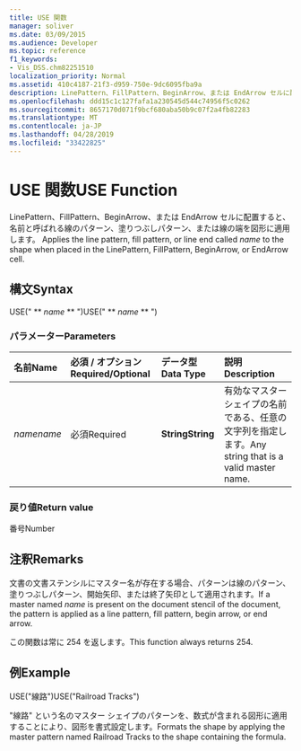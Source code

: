 ```yaml
---
title: USE 関数
manager: soliver
ms.date: 03/09/2015
ms.audience: Developer
ms.topic: reference
f1_keywords:
- Vis_DSS.chm82251510
localization_priority: Normal
ms.assetid: 410c4187-21f3-d959-750e-9dc6095fba9a
description: LinePattern、FillPattern、BeginArrow、または EndArrow セルに配置すると、名前と呼ばれる線のパターン、塗りつぶしパターン、または線の端を図形に適用します。
ms.openlocfilehash: ddd15c1c127fafa1a230545d544c74956f5c0262
ms.sourcegitcommit: 8657170d071f9bcf680aba50b9c07f2a4fb82283
ms.translationtype: MT
ms.contentlocale: ja-JP
ms.lasthandoff: 04/28/2019
ms.locfileid: "33422825"
---
```

# <a name="use-function"></a><span data-ttu-id="2211f-103">USE 関数</span><span class="sxs-lookup"><span data-stu-id="2211f-103">USE Function</span></span>

<span data-ttu-id="2211f-104">LinePattern、FillPattern、BeginArrow、または EndArrow セルに配置すると、名前と呼ばれる線のパターン、塗りつぶしパターン、または線の端を図形に適用します。 </span><span class="sxs-lookup"><span data-stu-id="2211f-104">Applies the line pattern, fill pattern, or line end called  _name_ to the shape when placed in the LinePattern, FillPattern, BeginArrow, or EndArrow cell.</span></span> 
  
## <a name="syntax"></a><span data-ttu-id="2211f-105">構文</span><span class="sxs-lookup"><span data-stu-id="2211f-105">Syntax</span></span>

<span data-ttu-id="2211f-106">USE(" \*\* *name* \*\* ")</span><span class="sxs-lookup"><span data-stu-id="2211f-106">USE(" \*\* *name* \*\* ")</span></span> 
  
### <a name="parameters"></a><span data-ttu-id="2211f-107">パラメーター</span><span class="sxs-lookup"><span data-stu-id="2211f-107">Parameters</span></span>

|<span data-ttu-id="2211f-108">**名前**</span><span class="sxs-lookup"><span data-stu-id="2211f-108">**Name**</span></span>|<span data-ttu-id="2211f-109">**必須 / オプション**</span><span class="sxs-lookup"><span data-stu-id="2211f-109">**Required/Optional**</span></span>|<span data-ttu-id="2211f-110">**データ型**</span><span class="sxs-lookup"><span data-stu-id="2211f-110">**Data Type**</span></span>|<span data-ttu-id="2211f-111">**説明**</span><span class="sxs-lookup"><span data-stu-id="2211f-111">**Description**</span></span>|
|:-----|:-----|:-----|:-----|
| <span data-ttu-id="2211f-112">_name_</span><span class="sxs-lookup"><span data-stu-id="2211f-112">_name_</span></span> <br/> |<span data-ttu-id="2211f-113">必須</span><span class="sxs-lookup"><span data-stu-id="2211f-113">Required</span></span>  <br/> |<span data-ttu-id="2211f-114">**String**</span><span class="sxs-lookup"><span data-stu-id="2211f-114">**String**</span></span> <br/> |<span data-ttu-id="2211f-115">有効なマスター シェイプの名前である、任意の文字列を指定します。</span><span class="sxs-lookup"><span data-stu-id="2211f-115">Any string that is a valid master name.</span></span>  <br/> |
   
### <a name="return-value"></a><span data-ttu-id="2211f-116">戻り値</span><span class="sxs-lookup"><span data-stu-id="2211f-116">Return value</span></span>

<span data-ttu-id="2211f-117">番号</span><span class="sxs-lookup"><span data-stu-id="2211f-117">Number</span></span>
  
## <a name="remarks"></a><span data-ttu-id="2211f-118">注釈</span><span class="sxs-lookup"><span data-stu-id="2211f-118">Remarks</span></span>

<span data-ttu-id="2211f-119">文書の文書ステンシルにマスター名が存在する場合、パターンは線のパターン、塗りつぶしパターン、開始矢印、または終了矢印として適用されます。</span><span class="sxs-lookup"><span data-stu-id="2211f-119">If a master named  _name_ is present on the document stencil of the document, the pattern is applied as a line pattern, fill pattern, begin arrow, or end arrow.</span></span> 
  
<span data-ttu-id="2211f-120">この関数は常に 254 を返します。</span><span class="sxs-lookup"><span data-stu-id="2211f-120">This function always returns 254.</span></span>
  
## <a name="example"></a><span data-ttu-id="2211f-121">例</span><span class="sxs-lookup"><span data-stu-id="2211f-121">Example</span></span>

<span data-ttu-id="2211f-122">USE("線路")</span><span class="sxs-lookup"><span data-stu-id="2211f-122">USE("Railroad Tracks")</span></span> 
  
<span data-ttu-id="2211f-123">"線路" という名のマスター シェイプのパターンを、数式が含まれる図形に適用することにより、図形を書式設定します。</span><span class="sxs-lookup"><span data-stu-id="2211f-123">Formats the shape by applying the master pattern named Railroad Tracks to the shape containing the formula.</span></span> 
  

